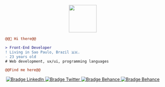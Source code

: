 <p align="center">
  <img src="https://camo.githubusercontent.com/b0fa06ee100360ae8811a115c133de7848891e3b/68747470733a2f2f6769746875622e6769746875626173736574732e636f6d2f696d616765732f6d6f6e612d776869737065722e676966" width="90px">
</p>
  
```diff
@@👋 Hi there@@

> Front-End Developer
! Living in Sao Paulo, Brazil 🇧🇷.
- 23 years old
# Web development, ux/ui, programming languages
```

```diff
@@Find me here@@
```

<p align="center">
    <a href="https://www.linkedin.com/in/marianamorais000/" target="_blank">
      <img src="https://img.shields.io/badge/--2E2E2E?logo=linkedin&style=flat-rounded&for-the-badge&logoColor=FFFFFF" alt="Bradge LinkedIn" />
    </a>
   <a href="https://twitter.com/distromari" target="_blank">
      <img src="https://img.shields.io/badge/--2E2E2E?logo=twitter&style=flat-rounded&for-the-badge&logoColor=FFFFFF" alt="Bradge Twitter" />
   </a>
   <a href="https://www.behance.net/marianamorais0" target="_blank">
      <img src="https://img.shields.io/badge/--2E2E2E?logo=behance&style=flat-rounded&for-the-badge&logoColor=FFFFFF" alt="Bradge Behance" />
   </a>
   <a href="https://codepen.io/marimorais" target="_blank">
      <img src="https://img.shields.io/badge/--2E2E2E?logo=codepen&style=flat-rounded&for-the-badge&logoColor=FFFFFF" alt="Bradge Behance" />
   </a>
</p>
